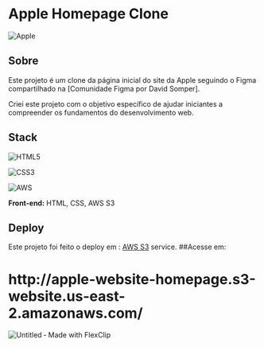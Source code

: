 
# Apple Homepage Clone

![Apple](https://img.shields.io/badge/Apple-%23000000.svg?style=for-the-badge&logo=apple&logoColor=white)


## Sobre

Este projeto é um clone da página inicial do site da Apple seguindo o Figma compartilhado na [Comunidade Figma por David Somper].

Criei este projeto com o objetivo específico de ajudar iniciantes a compreender os fundamentos do desenvolvimento web.
## Stack

![HTML5](https://img.shields.io/badge/html5-%23E34F26.svg?style=for-the-badge&logo=html5&logoColor=white)

![CSS3](https://img.shields.io/badge/css3-%231572B6.svg?style=for-the-badge&logo=css3&logoColor=white)

![AWS](https://img.shields.io/badge/AWS-%23FF9900.svg?style=for-the-badge&logo=amazon-aws&logoColor=white)

**Front-end:** HTML, CSS, AWS S3


## Deploy

Este projeto foi feito o deploy em :  [AWS S3](https://aws.amazon.com/pt/s3/) service.
##Acesse em:
<h1>http://apple-website-homepage.s3-website.us-east-2.amazonaws.com/</h1>


![Untitled ‑ Made with FlexClip](https://github.com/marcosgontijo/apple-page-clone/assets/61912797/24119f0a-5c61-4afc-bfc2-3d14a2a973b6)
